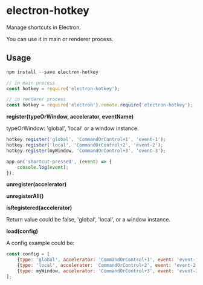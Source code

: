 # electron-hotkey

Manage shortcuts in Electron.

You can use it in main or renderer process.

## Usage

```javascript
npm install --save electron-hotkey

// in main process
const hotkey = require('electron-hotkey');

// in renderer process
const hotkey = require('electron').remote.require('electron-hotkey');
```

**register(typeOrWindow, accelerator, eventName)**

typeOrWindow: 'global', 'local' or a window instance.

```javascript
hotkey.register('global', 'CommandOrControl+1', 'event-1');
hotkey.register('local', 'CommandOrControl+2', 'event-2');
hotkey.register(myWindow, 'CommandOrControl+3', 'event-3');

app.on('shortcut-pressed', (event) => {
    console.log(event);
});
```

**unregister(accelerator)**

**unregisterAll()**

**isRegistered(accelerator)**

Return value could be false, 'global', 'local', or a window instance.

**load(config)**

A config example could be:

```javascript
const config = [
    {type: 'global', accelerator: 'CommandOrControl+1', event: 'event-1'},
    {type: 'local', accelerator: 'CommandOrControl+2', event: 'event-2'},
    {type: myWindow, accelerator: 'CommandOrControl+3', event: 'event-3'},
];
```